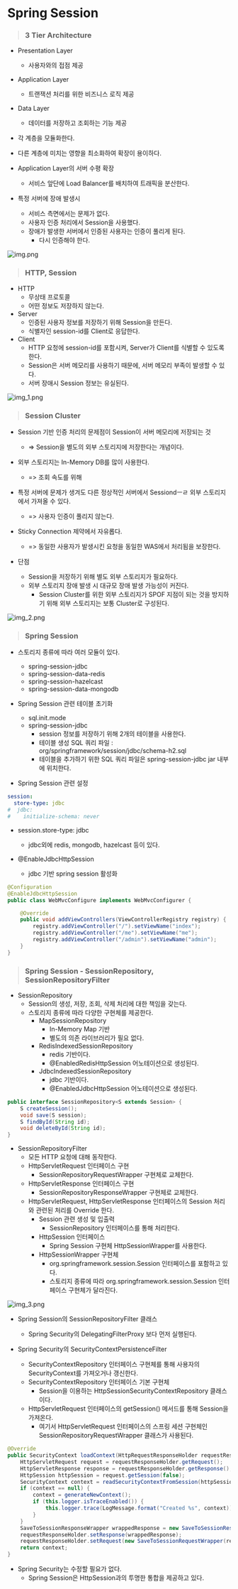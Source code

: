 # Spring Session

> ### 3 Tier Architecture

- Presentation Layer
  - 사용자와의 접점 제공
- Application Layer
  - 트랜잭션 처리를 위한 비즈니스 로직 제공
- Data Layer
  - 데이터를 저장하고 조회하는 기능 제공


- 각 계층을 모듈화한다.
- 다른 계층에 미치는 영향을 최소화하여 확장이 용이하다.


- Application Layer의 서버 수평 확장
  - 서비스 앞단에 Load Balancer를 배치하여 트래픽을 분산한다.
- 특정 서버에 장애 발생시
  - 서비스 측면에서는 문제가 없다.
  - 사용자 인증 처리에서 Session을 사용했다.
  - 장애가 발생한 서버에서 인증된 사용자는 인증이 풀리게 된다.
      - 다시 인증해야 한다.

![img.png](image/img.png)


> ### HTTP, Session

- HTTP
  - 무상태 프로토콜
  - 어떤 정보도 저장하지 않는다.
- Server
  - 인증된 사용자 정보를 저장하기 위해 Session을 만든다.
  - 식별자인 session-id를 Client로 응답한다.
- Client
  - HTTP 요청에 session-id를 포함시켜, Server가 Client를 식별할 수 있도록 한다.
  - Session은 서버 메모리를 사용하기 때문에, 서버 메모리 부족이 발생할 수 있다.
  - 서버 장애시 Session 정보는 유실된다.

![img_1.png](image/img_1.png)

> ### Session Cluster

- Session 기반 인증 처리의 문제점이 Session이 서버 메모리에 저장되는 것 
  - => Session을 별도의 외부 스토리지에 저장한다는 개념이다.
- 외부 스토리지는 In-Memory DB를 많이 사용한다. 
  - => 조회 속도를 위해
- 특정 서버에 문제가 생겨도 다른 정상적인 서버에서 Sessiondㅡㄹ 외부 스토리지에서 가져올 수 있다.
  - => 사용자 인증이 풀리지 않는다.
- Sticky Connection 제약에서 자유롭다.
  - => 동일한 사용자가 발생시킨 요청을 동일한 WAS에서 처리됨을 보장한다.


- 단점
  - Session을 저장하기 위해 별도 외부 스토리지가 필요하다.
  - 외부 스토리지 장애 발생 시 대규모 장애 발생 가능성이 커진다.
    - Session Cluster를 위한 외부 스토리지가 SPOF 지점이 되는 것을 방지하기 위해 외부 스토리지는 보통 Cluster로 구성된다.

![img_2.png](image/img_2.png)

> ### Spring Session

- 스토리지 종류에 따라 여러 모듈이 있다.
  - spring-session-jdbc
  - spring-session-data-redis
  - spring-session-hazelcast
  - spring-session-data-mongodb


- Spring Session 관련 테이블 초기화
  - sql.init.mode
  - spring-session-jdbc
    - session 정보를 저장하기 위해 2개의 테이블을 사용한다.
    - 테이블 생성 SQL 쿼리 파일 : org/springframework/session/jdbc/schema-h2.sql
    - 테이블을 추가하기 위한 SQL 쿼리 파일은 spring-session-jdbc jar 내부에 위치한다.


- Spring Session 관련 설정

```yaml
session:
  store-type: jdbc
#  jdbc:
#    initialize-schema: never
```

- session.store-type: jdbc
  - jdbc외에 redis, mongodb, hazelcast 등이 있다.


- @EnableJdbcHttpSession
  - jdbc 기반 spring session 활성화

```java
@Configuration
@EnableJdbcHttpSession
public class WebMvcConfigure implements WebMvcConfigurer {

    @Override
    public void addViewControllers(ViewControllerRegistry registry) {
        registry.addViewController("/").setViewName("index");
        registry.addViewController("/me").setViewName("me");
        registry.addViewController("/admin").setViewName("admin");
    }
}
```

> ### Spring Session - SessionRepository, SessionRepositoryFilter

- SessionRepository
  - Session의 생성, 저장, 조회, 삭제 처리에 대한 책임을 갖는다.
  - 스토리지 종류에 따라 다양한 구현체를 제공한다.
    - MapSessionRepository
      - In-Memory Map 기반
      - 별도의 의존 라이브러리가 필요 없다.
    - RedisIndexedSessionRepository
      - redis 기반이다.
      - @EnabledRedisHttpSession 어노테이션으로 생성된다.
    - JdbcIndexedSessionRepository
      - jdbc 기반이다.
      - @EnabledJdbcHttpSession 어노테이션으로 생성된다.

```java
public interface SessionRepository<S extends Session> {
    S createSession();
    void save(S session);
    S findById(String id);
    void deleteById(String id);
}
```

- SessionRepositoryFilter
  - 모든 HTTP 요청에 대해 동작한다.
  - HttpServletRequest 인터페이스 구현 
    - SessionRepositoryRequestWrapper 구현체로 교체한다.
  - HttpServletResponse 인터페이스 구현 
    - SessionRepositoryResponseWrapper 구현체로 교체한다.
  - HttpServletRequest, HttpServletResponse 인터페이스의 Session 처리와 관련된 처리를 Override 한다.
    - Session 관련 생성 및 입출력 
      - SessionRepository 인터페이스를 통해 처리한다.
    - HttpSession 인터페이스
      - Spring Session 구현체 HttpSessionWrapper를 사용한다.
    - HttpSessionWrapper 구현체
      - org.springframework.session.Session 인터페이스를 포함하고 있다.
      - 스토리지 종류에 따라 org.springframework.session.Session 인터페이스 구현체가 달라진다.

![img_3.png](image/img_3.png)

- Spring Session의 SessionRepositoryFilter 클래스
  - Spring Security의 DelegatingFilterProxy 보다 먼저 실행된다.


- Spring Security의 SecurityContextPersistenceFilter
  - SecurityContextRepository 인터페이스 구현체를 통해 사용자의 SecurityContext를 가져오거나 갱신한다.
  - SecurityContextRepository 인터페이스 기본 구현체
    - Session을 이용하는 HttpSessionSecurityContextRepository 클래스이다.
  - HttpServletRequest 인터페이스의 getSession() 메서드를 통해 Session을 가져온다.
    - 여기서 HttpServletRequest 인터페이스의 스프링 세션 구현체인 SessionRepositoryRequestWrapper 클래스가 사용된다.

```java
@Override
public SecurityContext loadContext(HttpRequestResponseHolder requestResponseHolder) {
	HttpServletRequest request = requestResponseHolder.getRequest();
	HttpServletResponse response = requestResponseHolder.getResponse();
	HttpSession httpSession = request.getSession(false);
	SecurityContext context = readSecurityContextFromSession(httpSession);
	if (context == null) {
		context = generateNewContext();
		if (this.logger.isTraceEnabled()) {
			this.logger.trace(LogMessage.format("Created %s", context));
		}
	}
	SaveToSessionResponseWrapper wrappedResponse = new SaveToSessionResponseWrapper(response, request, httpSession != null, context);
	requestResponseHolder.setResponse(wrappedResponse);
	requestResponseHolder.setRequest(new SaveToSessionRequestWrapper(request, wrappedResponse));
	return context;
}
```

- Spring Security는 수정할 필요가 없다.
  - Spring Session은 HttpSession과의 투명한 통합을 제공하고 있다.